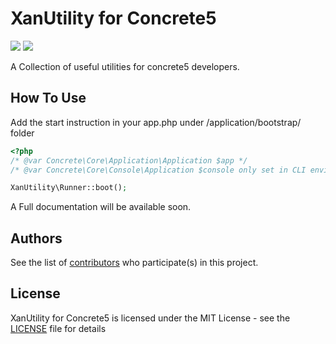 # XanUtility for Concrete5
[![](https://img.shields.io/github/license/xanweb/xan_utility.svg)](https://github.com/xanweb/xan_utility/blob/master/LICENSE)
[![](https://img.shields.io/packagist/v/xanweb/xan_utility.svg)](https://packagist.org/packages/xanweb/xan_utility)

A Collection of useful utilities for concrete5 developers.

## How To Use

Add the start instruction in your app.php under /application/bootstrap/ folder
```php
<?php
/* @var Concrete\Core\Application\Application $app */
/* @var Concrete\Core\Console\Application $console only set in CLI environment */

XanUtility\Runner::boot();
```

A Full documentation will be available soon.


## Authors

See the list of [contributors][] who participate(s) in this project.


## License

XanUtility for Concrete5 is licensed under the MIT License - see the [LICENSE][] file for details


[contributors]: https://github.com/xanweb/xan_utility/contributors
[LICENSE]: https://github.com/xanweb/xan_utility/blob/master/LICENSE
